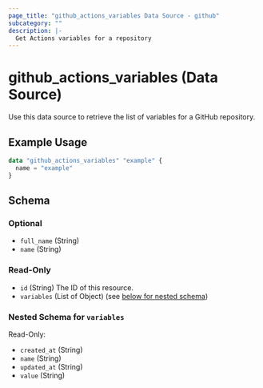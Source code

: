 ```yaml
---
page_title: "github_actions_variables Data Source - github"
subcategory: ""
description: |-
  Get Actions variables for a repository
---
```


# github_actions_variables (Data Source)

Use this data source to retrieve the list of variables for a GitHub repository.

## Example Usage

```terraform
data "github_actions_variables" "example" {
  name = "example"
}
```

<!-- schema generated by tfplugindocs -->
## Schema

### Optional

- `full_name` (String)
- `name` (String)

### Read-Only

- `id` (String) The ID of this resource.
- `variables` (List of Object) (see [below for nested schema](#nestedatt--variables))

<a id="nestedatt--variables"></a>
### Nested Schema for `variables`

Read-Only:

- `created_at` (String)
- `name` (String)
- `updated_at` (String)
- `value` (String)
